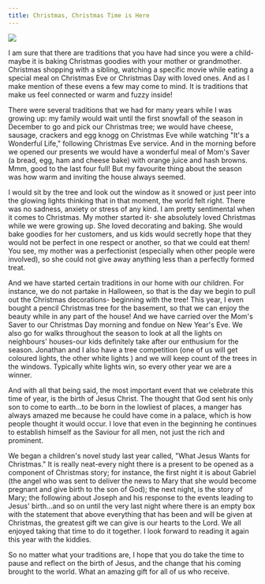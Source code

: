 ```yaml
---
title: Christmas, Christmas Time is Here
---
```


![](/images/christmas-2016.jpg)

I am sure that there are traditions that you have had since you were a child- maybe it is baking Christmas goodies with your mother or grandmother. Christmas shopping with a sibling, watching a specific movie while eating a special meal on Christmas Eve or Christmas Day with loved ones. And as I make mention of these evens a few may come to mind. It is traditions that make us feel connected or warm and fuzzy inside!

There were several traditions that we had for many years while I was growing up: my family would wait until the first snowfall of the season in December to go and pick our Christmas tree; we would have cheese, sausage, crackers and egg knogg on Christmas Eve while watching "It's a Wonderful Life," following Christmas Eve service. And in the morning before we opened our presents we would have a wonderful meal of Mom's Saver (a bread, egg, ham and cheese bake) with orange juice and hash browns. Mmm, good to the last four full! But my favourite thing about the season was how warm and inviting the house always seemed.

I would sit by the tree and look out the window as it snowed or just peer into the glowing lights thinking that in that moment, the world felt right. There was no sadness, anxiety or stress of any kind. I am pretty sentimental when it comes to Christmas. My mother started it- she absolutely loved Christmas while we were growing up. She loved decorating and baking. She would bake goodies for her customers, and us kids would secretly hope that they would not be perfect in one respect or another, so that we could eat them! You see, my mother was a perfectionist (especially when other people were involved), so she could not give away anything less than a perfectly formed treat.

And we have started certain traditions in our home with our children. For instance, we do not partake in Halloween, so that is the day we begin to pull out the Christmas decorations- beginning with the tree! This year, I even bought a pencil Christmas tree for the basement, so that we can enjoy the beauty while in any part of the house! And we have carried over the Mom's Saver to our Christmas Day morning and fondue on New Year's Eve. We also go for walks throughout the season to look at all the lights on neighbours' houses-our kids definitely take after our enthusium for the season. Jonathan and I also have a tree competition (one of us will get coloured lights, the other white lights ) and we will keep count of the trees in the windows. Typically white lights win, so every other year we are a winner.

And with all that being said, the most important event that we celebrate this time of year, is the birth of Jesus Christ. The thought that God sent his only son to come to earth...to be born in the lowliest of places, a manger has always amazed me because he could have come in a palace, which is how people thought it would occur. I love that even in the beginning he continues to establish himself as the Saviour for all men, not just the rich and prominent.

We began a children's novel study last year called, "What Jesus Wants for Christmas." It is really neat-every night there is a present to be opened as a component of Christmas story; for instance, the first night it is about Gabriel (the angel who was sent to deliver the news to Mary that she would become pregnant and give birth to the son of God); the next night, is the story of Mary; the following about Joseph and his response to the events leading to Jesus' birth...and so on until the very last night where there is an empty box with the statement that above everything that has been and will be given at Christmas, the greatest gift we can give is our hearts to the Lord. We all enjoyed taking that time to do it together. I look forward to reading it again this year with the kiddies.

So no matter what your traditions are, I hope that you do take the time to pause and reflect on the birth of Jesus, and the change that his coming brought to the world. What an amazing gift for all of us who receive.

